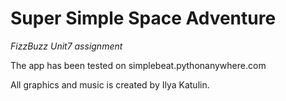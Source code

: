 # Super Simple Space Adventure
*FizzBuzz Unit7 assignment*

The app has been tested on simplebeat.pythonanywhere.com

All graphics and music is created by Ilya Katulin.
